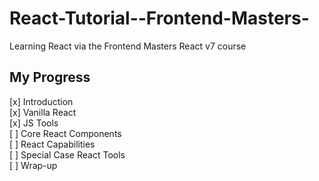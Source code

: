 # React-Tutorial--Frontend-Masters-

Learning React via the Frontend Masters React v7 course

## My Progress ##
[x] Introduction <br/>
[x] Vanilla React <br/>
[x] JS Tools <br/>
[ ] Core React Components <br/>
[ ] React Capabilities <br/>
[ ] Special Case React Tools <br/>
[ ] Wrap-up <br/>

